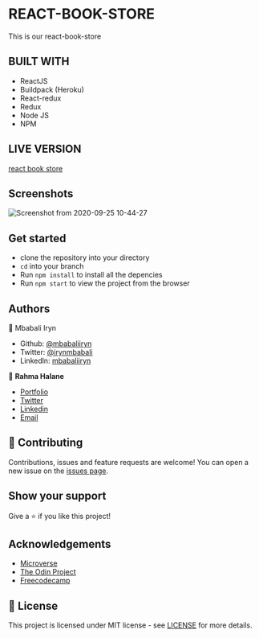 # REACT-BOOK-STORE

This is our react-book-store

## BUILT WITH
- ReactJS
- Buildpack (Heroku)
- React-redux
- Redux
- Node JS
- NPM


## LIVE VERSION

[react book store ](https://mbabaliiryn.github.io/react-book-store/)

## Screenshots

![Screenshot from 2020-09-25 10-44-27](https://user-images.githubusercontent.com/44978186/94242561-e0922f80-ff1e-11ea-955e-14f7dad551ae.png)


## Get started
- clone the repository into your directory
- `cd` into your branch
- Run `npm install` to install all the depencies
- Run `npm start` to view the project from the browser



## Authors

👤 Mbabali Iryn

- Github: [@mbabaliiryn](https://github.com/mbabaliiryn)
- Twitter: [@irynmbabali](https://twitter.com/irynmbabali)
- Linkedln: [mbabaliiryn](https://www.linkedin.com/in/mbabaliiryn)

👤 **Rahma Halane**
- [Portfolio](https://raw.githack.com/imahnama/my-portfolio/develop/index.html)
- [Twitter](https://twitter.com/halane_rahma)
- [Linkedin](https://www.linkedin.com/in/rahmahalane/)
- [Email](mailto:Halane.rahma@gmail.com )


## 🤝 Contributing

Contributions, issues and feature requests are welcome!
You can open a new issue on the [issues page](https://github.com/OlukaDenis/fitaita/issues).

## Show your support

Give a ⭐️ if you like this project!

## Acknowledgements

- [Microverse](https://www.microverse.org/)
- [The Odin Project](https://www.theodinproject.com/)
- [Freecodecamp](http://freecodecamp.org/)

## 📝 License

This project is licensed under MIT license - see [LICENSE](/LICENSE) for more details.
